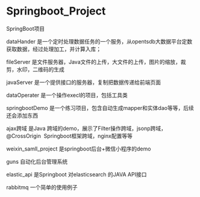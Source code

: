# Springboot_Project
SpringBoot项目 

dataHander 是一个定时处理数据任务的一个服务，从opentsdb大数据平台定数获取数据，经过处理加工，并计算入库；

fileServer 是文件服务器，Java文件的上传，大文件的上传，图片的缩放，裁剪，水印，二维码的生成

javaServer 是一个提供接口的服务器，复制把数据传递给前端页面

dataOperater 是一个操作execl的项目，包括工具类

springbootDemo 是一个练习项目，包含自动生成mapper和实体dao等等，后续还会添加东西

ajax跨域 是Java 跨域的demo，展示了Filter操作跨域，jsonp跨域，@CrossOrigin  Springboot框架跨域，nginx配置等等

weixin_samll_project 是springboot后台+微信小程序的demo

guns 自动化后台管理系统

elastic_api 是Springboot 对elasticsearch 的JAVA API接口

rabbitmq 一个简单的使用例子


